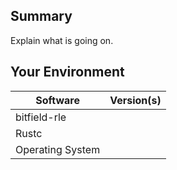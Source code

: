 ## Summary
Explain what is going on.

## Your Environment
| Software         | Version(s) |
| ---------------- | ---------- |
| bitfield-rle      |
| Rustc            |
| Operating System |
